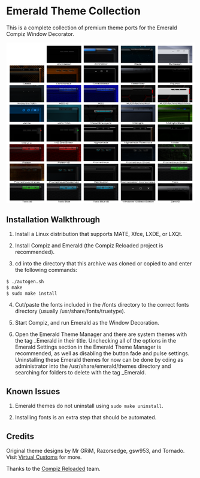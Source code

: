 Emerald Theme Collection
========================
This is a complete collection of premium theme ports for the Emerald Compiz Window Decorator.

![Emerald_Theme_Collection](https://github.com/OliverKurz/emerald-theme-collection/raw/master/images/Preview.png)

Installation Walkthrough
------------------------
1. Install a Linux distribution that supports MATE, Xfce, LXDE, or LXQt.

2. Install Compiz and Emerald (the Compiz Reloaded project is recommended).

3. cd into the directory that this archive was cloned or copied to and enter the following commands:

```
$ ./autogen.sh
$ make
$ sudo make install
```

4. Cut/paste the fonts included in the /fonts directory to the correct fonts directory (usually /usr/share/fonts/truetype).

5. Start Compiz, and run Emerald as the Window Decoration.

6. Open the Emerald Theme Manager and there are system themes with the tag _Emerald in their title. Unchecking all of the options in the Emerald Settings section in the Emerald Theme Manager is recommended, as well as disabling the button fade and pulse settings. Uninstalling these Emerald themes for now can be done by cding as administrator into the /usr/share/emerald/themes directory and searching for folders to delete with the tag _Emerald.

Known Issues
------------
1. Emerald themes do not uninstall using `sudo make uninstall`.

2. Installing fonts is an extra step that should be automated.

Credits
--------
Original theme designs by Mr GRiM, Razorsedge, gsw953, and Tornado. Visit [Virtual Customs](http://virtualcustoms.net/forum.php) for more.

Thanks to the [Compiz Reloaded](https://github.com/compiz-reloaded) team.